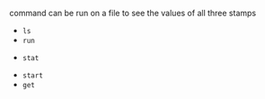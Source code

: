 command can be run on a file to see the values of all three stamps
* `ls`
* `run`
+ `stat`
* `start`
* `get`
